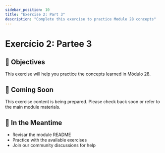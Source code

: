 ```yaml
---
sidebar_position: 10
title: "Exercise 2: Part 3"
description: "Complete this exercise to practice Module 28 concepts"
---
```


# Exercício 2: Partee 3

## 🎯 Objectives

This exercise will help you practice the concepts learned in Módulo 28.

## 📝 Coming Soon

This exercise content is being prepared. Please check back soon or refer to the main module materials.

## 🚀 In the Meantime

- Revisar the module README
- Practice with the available exercises
- Join our community discussions for help

